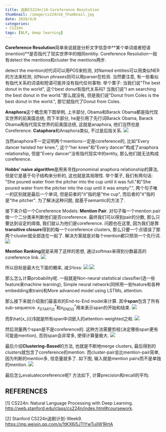 ```yaml
---
title: 追剧CS224n|16-Coreference Resolution
thumbnail: /image/cs224n16_thumbnail.jpg
date: 2020/4/8
categories: 
- CS224n
tags: [NLP, deep learning]
---
```


**Coreference Resolution**简单来说就是分析文字信息中**某个单词或者短语(mention)**是否指代了现实世界中的相同entitiy. Coreference Resolution一般有detect the mentions和cluster the mentions两步.
<!-- more -->

detect the mention对代词可以用POS来检测, 对Named entities可以用类似NER的方法来检测, 对Noun phrases则可以用parser在检测. 当然要注意, 有一些看似有指代关系的词语和短语可能并没有指代任何事物. 举个栗子: 当我们说"The best donut in the world", 这个best donut有指代关系吗? 当我们说"I am searching the best donut in the world."那么就没有, 但是我们说"Donut from Coles is the best donut in the world.", 那它就指代了Donut from Coles.

**Anaphora**这个概念用下图举例, 上半部分, Obama和Barack Obama都是指代现实世界的前美国总统; 而下半部分, he是引用了先行词Barack Obama, Barack Obama再指代现实世界的前美国总统, 这就是anaphora, 他们当然也是Coreference. **Cataphora**和Anaphora类似, 不过是后指关系.
![](/image/cs224n16_1.png)

当然anaphora不一定证明两个mentions一定是coreference的, 比如"Every dancer twisted her knee.", 这个"her knee"和"Every dancer"构成了anaphora relationship, 但是"Every dancer"没有指代现实中的entity, 那么他们就无法构成coreference. 

**Hobbs’ naive algorithm**是用来寻找pronominal anaphora relationship的算法, 但是它是基于句子结构来分析的, 这也就是其局限性. 举个栗子,  我们有两句话: "She poured water from the pitcher into the cup until it was full."和"She poured water from the pitcher into the cup until it was empty”.", 两个句子唯一的区别就是最后一个单词, 但是前者的"it"指的是"the cup", 而后者的"it"指的是"the pitcher". 为了解决这种问题, 就基于semantic的方法了.

接下来介绍一个Coreference Models: **Mention Pair**. 对句子每一个mention pair做一个二分类来判断他们是否coreference. 最终我们可以得到pair的分数, 那么只要达到设定的阈值, 我们就认为他们是coreference. 问题也在这里, 因为我们是靠**transitive closure**得到的每一个coreference clusters, 那么只要一个点错误了那两个cluster就全部连在一起了. 解决方案就是对每个mention都只预测一个先行词.
![](/image/cs224n16_2.png)

**Mention Ranking**就是采用了这样的思想, 通过softmax来得到分数最高的coreference link.
![](/image/cs224n16_3.png)

所以目标是最大化下面的概率, 减少loss:
![](/image/cs224n16_4.png)
![](/image/cs224n16_5.png)

那么怎么计算probability呢. 一般就是Non-neural statistical classifier(选一些feature来machine learning), Simple neural network(同样用一些feature和各种embedding来train)和More advanced model using LSTMs, attention.

那么接下来就介绍我们最喜欢的End-to-End model来计算. 其中**span**包含了所有sub-sequence. $x_{START(i)}^{*}$和$x_{END(i)}^{*}$用来表示span的开始和结束.
![](/image/cs224n16_6.png)

而$\hat{x_{i}}$就是所有span中词嵌入的attention-weighted之和.
![](/image/cs224n16_7.png)

然后测量两个span是不是coreference的. 这种方法需要剪枝(决定哪些span更有可能是mention), 否则span会非常多, 使得计算量极大.
![](/image/cs224n16_8.png)

最后介绍**Clustering-Based**的方法, 也就是不断地merge clusters, 最后得到的clusters就包含了coreference的mention. 而cluster-pair会比mention-pair简单, 因为判断的mention多, 信息量就多了. 如下图, 输入就是mention pairs而不是单独的mention.
![](/image/cs224n16_9.png)

最后怎么evaluatecoreference呢? 方法如下, 计算precision和recall的平均.


## REFERENCES
[1] CS224n: Natural Language Processing with Deep Learning. http://web.stanford.edu/class/cs224n/index.html#coursework.

[2] Stanford CS224n追剧计划-Week9. https://mp.weixin.qq.com/s/1tKX6j5JTIYwTujIW1RrtA